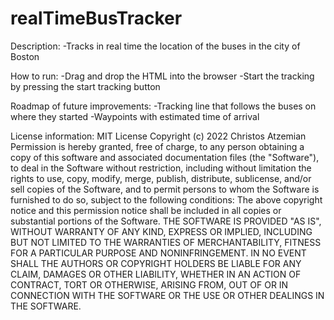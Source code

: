 # realTimeBusTracker
Description:
-Tracks in real time the location of the buses in the city of Boston  
 
How to run: 
-Drag and drop the HTML into the browser
-Start the tracking by pressing the start tracking button

Roadmap of future improvements:
-Tracking line that follows the buses on where they started
-Waypoints with estimated time of arrival

License information:
MIT License
Copyright (c) 2022 Christos Atzemian
Permission is hereby granted, free of charge, to any person obtaining a copy
of this software and associated documentation files (the "Software"), to deal
in the Software without restriction, including without limitation the rights
to use, copy, modify, merge, publish, distribute, sublicense, and/or sell
copies of the Software, and to permit persons to whom the Software is
furnished to do so, subject to the following conditions:
The above copyright notice and this permission notice shall be included in all
copies or substantial portions of the Software.
THE SOFTWARE IS PROVIDED "AS IS", WITHOUT WARRANTY OF ANY KIND, EXPRESS OR
IMPLIED, INCLUDING BUT NOT LIMITED TO THE WARRANTIES OF MERCHANTABILITY,
FITNESS FOR A PARTICULAR PURPOSE AND NONINFRINGEMENT. IN NO EVENT SHALL THE
AUTHORS OR COPYRIGHT HOLDERS BE LIABLE FOR ANY CLAIM, DAMAGES OR OTHER
LIABILITY, WHETHER IN AN ACTION OF CONTRACT, TORT OR OTHERWISE, ARISING FROM,
OUT OF OR IN CONNECTION WITH THE SOFTWARE OR THE USE OR OTHER DEALINGS IN THE
SOFTWARE.
